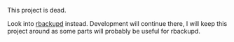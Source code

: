 This project is dead.

Look into [rbackupd](http://github.com/whatevsz/rbackupd) instead.
Development will continue there, I will keep this project around as
some parts will probably be useful for rbackupd.
